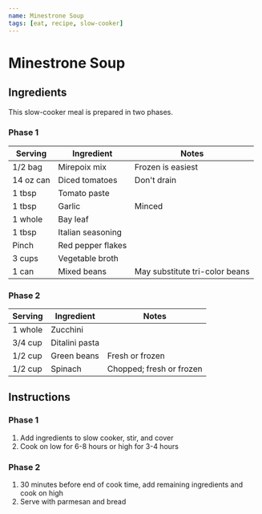 ```yaml
---
name: Minestrone Soup
tags: [eat, recipe, slow-cooker]
---
```


# Minestrone Soup

## Ingredients

This slow-cooker meal is prepared in two phases.

### Phase 1

| Serving | Ingredient | Notes |
|-|-|-|
| 1/2 bag | Mirepoix mix | Frozen is easiest |
| 14 oz can | Diced tomatoes | Don't drain |
| 1 tbsp | Tomato paste |  |
| 1 tbsp | Garlic | Minced |
| 1 whole | Bay leaf |  |
| 1 tbsp | Italian seasoning |  |
| Pinch | Red pepper flakes |  |
| 3 cups | Vegetable broth |  |
| 1 can | Mixed beans | May substitute tri-color beans |

### Phase 2

| Serving | Ingredient | Notes |
|-|-|-|
| 1 whole | Zucchini |  |
| 3/4 cup | Ditalini pasta |  |
| 1/2 cup | Green beans | Fresh or frozen |
| 1/2 cup | Spinach | Chopped; fresh or frozen |

## Instructions

### Phase 1
1. Add ingredients to slow cooker, stir, and cover
1. Cook on low for 6-8 hours or high for 3-4 hours

### Phase 2
1. 30 minutes before end of cook time, add remaining ingredients and cook on high
1. Serve with parmesan and bread

